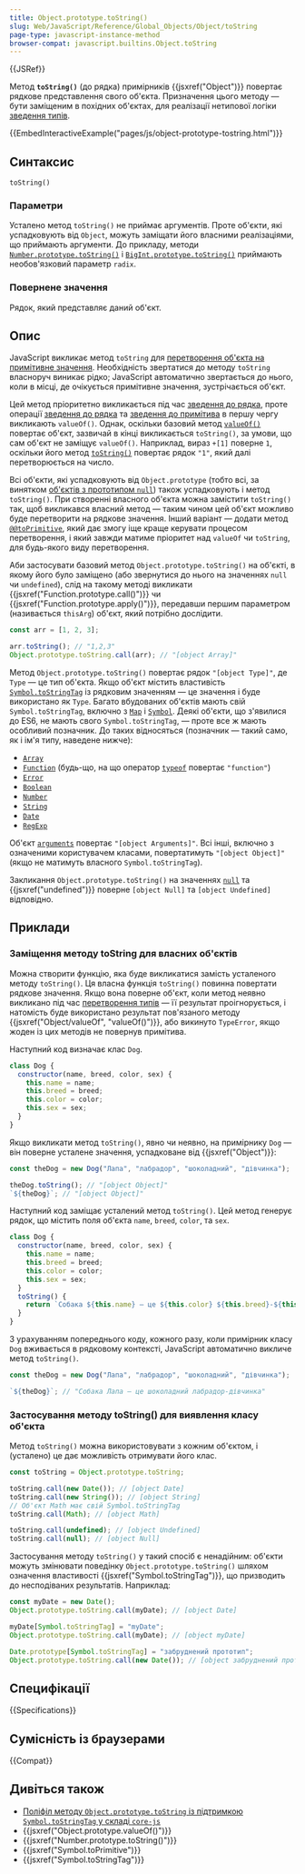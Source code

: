 ```yaml
---
title: Object.prototype.toString()
slug: Web/JavaScript/Reference/Global_Objects/Object/toString
page-type: javascript-instance-method
browser-compat: javascript.builtins.Object.toString
---
```


{{JSRef}}

Метод **`toString()`** (до рядка) примірників {{jsxref("Object")}} повертає рядкове представлення свого об'єкта. Призначення цього методу — бути заміщеним в похідних об'єктах, для реалізації нетипової логіки [зведення типів](/uk/docs/Web/JavaScript/Data_structures#zvedennia-typiv).

{{EmbedInteractiveExample("pages/js/object-prototype-tostring.html")}}

## Синтаксис

```js-nolint
toString()
```

### Параметри

Усталено метод `toString()` не приймає аргументів. Проте об'єкти, які успадковують від `Object`, можуть заміщати його власними реалізаціями, що приймають аргументи. До прикладу, методи [`Number.prototype.toString()`](/uk/docs/Web/JavaScript/Reference/Global_Objects/Number/toString) і [`BigInt.prototype.toString()`](/uk/docs/Web/JavaScript/Reference/Global_Objects/BigInt/toString) приймають необов'язковий параметр `radix`.

### Повернене значення

Рядок, який представляє даний об'єкт.

## Опис

JavaScript викликає метод `toString` для [перетворення об'єкта на примітивне значення](/uk/docs/Web/JavaScript/Data_structures#zvedennia-typiv). Необхідність звертатися до методу `toString` власноруч виникає рідко; JavaScript автоматично звертається до нього, коли в місці, де очікується примітивне значення, зустрічається об'єкт.

Цей метод пріоритетно викликається під час [зведення до рядка](/uk/docs/Web/JavaScript/Reference/Global_Objects/String#zvedennia-do-riadka), проте операції [зведення до рядка](/uk/docs/Web/JavaScript/Data_structures#zvedennia-do-chyslovoho) та [зведення до примітива](/uk/docs/Web/JavaScript/Data_structures#zvedennia-do-prymityva) в першу чергу викликають `valueOf()`. Однак, оскільки базовий метод [`valueOf()`](/uk/docs/Web/JavaScript/Reference/Global_Objects/Object/valueOf) повертає об'єкт, зазвичай в кінці викликається `toString()`, за умови, що сам об'єкт не заміщує `valueOf()`. Наприклад, вираз `+[1]` поверне `1`, оскільки його метод [`toString()`](/uk/docs/Web/JavaScript/Reference/Global_Objects/Array/toString) повертає рядок `"1"`, який далі перетворюється на число.

Всі об'єкти, які успадковують від `Object.prototype` (тобто всі, за винятком [об'єктів з прототипом `null`](/uk/docs/Web/JavaScript/Reference/Global_Objects/Object#null-prototypni-obiekty)) також успадковують і метод `toString()`. При створенні власного об'єкта можна замістити `toString()` так, щоб викликався власний метод — таким чином цей об'єкт можливо буде перетворити на рядкове значення. Інший варіант — додати метод [`@@toPrimitive`](/uk/docs/Web/JavaScript/Reference/Global_Objects/Symbol/toPrimitive), який дає змогу іще краще керувати процесом перетворення, і який завжди матиме пріоритет над `valueOf` чи `toString`, для будь-якого виду перетворення.

Аби застосувати базовий метод `Object.prototype.toString()` на об'єкті, в якому його було заміщено (або звернутися до нього на значеннях `null` чи `undefined`), слід на такому методі викликати {{jsxref("Function.prototype.call()")}} чи {{jsxref("Function.prototype.apply()")}}, передавши першим параметром (називається `thisArg`) об'єкт, який потрібно дослідити.

```js
const arr = [1, 2, 3];

arr.toString(); // "1,2,3"
Object.prototype.toString.call(arr); // "[object Array]"
```

Метод `Object.prototype.toString()` повертає рядок `"[object Type]"`, де `Type` — це тип об'єкта. Якщо об'єкт містить властивість [`Symbol.toStringTag`](/uk/docs/Web/JavaScript/Reference/Global_Objects/Symbol/toStringTag) із рядковим значенням — це значення і буде використано як `Type`. Багато вбудованих об'єктів мають свій `Symbol.toStringTag`, включно з [`Map`](/uk/docs/Web/JavaScript/Reference/Global_Objects/Map) і [`Symbol`](/uk/docs/Web/JavaScript/Reference/Global_Objects/Symbol). Деякі об'єкти, що з'явилися до ES6, не мають свого `Symbol.toStringTag`, — проте все ж мають особливий позначник. До таких відносяться (позначник — такий само, як і ім'я типу, наведене нижче):

- [`Array`](/uk/docs/Web/JavaScript/Reference/Global_Objects/Array)
- [`Function`](/uk/docs/Web/JavaScript/Reference/Functions) (будь-що, на що оператор [`typeof`](/uk/docs/Web/JavaScript/Reference/Operators/typeof) повертає `"function"`)
- [`Error`](/uk/docs/Web/JavaScript/Reference/Global_Objects/Error)
- [`Boolean`](/uk/docs/Web/JavaScript/Reference/Global_Objects/Boolean)
- [`Number`](/uk/docs/Web/JavaScript/Reference/Global_Objects/Number)
- [`String`](/uk/docs/Web/JavaScript/Reference/Global_Objects/String)
- [`Date`](/uk/docs/Web/JavaScript/Reference/Global_Objects/Date)
- [`RegExp`](/uk/docs/Web/JavaScript/Reference/Global_Objects/RegExp)

Об'єкт [`arguments`](/uk/docs/Web/JavaScript/Reference/Functions/arguments) повертає `"[object Arguments]"`. Всі інші, включно з означеними користувачем класами, повертатимуть `"[object Object]"` (якщо не матимуть власного `Symbol.toStringTag`).

Закликання `Object.prototype.toString()` на значеннях [`null`](/uk/docs/Web/JavaScript/Reference/Operators/null) та {{jsxref("undefined")}} поверне `[object Null]` та `[object Undefined]` відповідно.

## Приклади

### Заміщення методу toString для власних об'єктів

Можна створити функцію, яка буде викликатися замість усталеного методу `toString()`. Ця власна функція `toString()` повинна повертати рядкове значення. Якщо вона поверне об'єкт, коли метод неявно викликано під час [перетворення типів](/uk/docs/Web/JavaScript/Data_structures#zvedennia-typiv) — її результат проігнорується, і натомість буде використано результат пов'язаного методу {{jsxref("Object/valueOf", "valueOf()")}}, або викинуто `TypeError`, якщо жоден із цих методів не повернув примітива.

Наступний код визначає клас `Dog`.

```js
class Dog {
  constructor(name, breed, color, sex) {
    this.name = name;
    this.breed = breed;
    this.color = color;
    this.sex = sex;
  }
}
```

Якщо викликати метод `toString()`, явно чи неявно, на примірнику `Dog` — він поверне усталене значення, успадковане від {{jsxref("Object")}}:

```js
const theDog = new Dog("Лапа", "лабрадор", "шоколадний", "дівчинка");

theDog.toString(); // "[object Object]"
`${theDog}`; // "[object Object]"
```

Наступний код заміщає усталений метод `toString()`. Цей метод генерує рядок, що містить поля об'єкта `name`, `breed`, `color`, та `sex`.

```js
class Dog {
  constructor(name, breed, color, sex) {
    this.name = name;
    this.breed = breed;
    this.color = color;
    this.sex = sex;
  }
  toString() {
    return `Собака ${this.name} — це ${this.color} ${this.breed}-${this.sex}`;
  }
}
```

З урахуванням попереднього коду, кожного разу, коли примірник класу `Dog` вживається в рядковому контексті, JavaScript автоматично викличе метод `toString()`.

```js
const theDog = new Dog("Лапа", "лабрадор", "шоколадний", "дівчинка");

`${theDog}`; // "Собака Лапа — це шоколадний лабрадор-дівчинка"
```

### Застосування методу toString() для виявлення класу об'єкта

Метод `toString()` можна використовувати з кожним об'єктом, і (усталено) це дає можливість отримувати його клас.

```js
const toString = Object.prototype.toString;

toString.call(new Date()); // [object Date]
toString.call(new String()); // [object String]
// Об'єкт Math має свій Symbol.toStringTag
toString.call(Math); // [object Math]

toString.call(undefined); // [object Undefined]
toString.call(null); // [object Null]
```

Застосування методу `toString()` у такий спосіб є ненадійним: об'єкти можуть змінювати поведінку `Object.prototype.toString()` шляхом означення властивості {{jsxref("Symbol.toStringTag")}}, що призводить до несподіваних результатів. Наприклад:

```js
const myDate = new Date();
Object.prototype.toString.call(myDate); // [object Date]

myDate[Symbol.toStringTag] = "myDate";
Object.prototype.toString.call(myDate); // [object myDate]

Date.prototype[Symbol.toStringTag] = "забруднений прототип";
Object.prototype.toString.call(new Date()); // [object забруднений прототип]
```

## Специфікації

{{Specifications}}

## Сумісність із браузерами

{{Compat}}

## Дивіться також

- [Поліфіл методу `Object.prototype.toString` із підтримкою `Symbol.toStringTag` у складі `core-js`](https://github.com/zloirock/core-js#ecmascript-object)
- {{jsxref("Object.prototype.valueOf()")}}
- {{jsxref("Number.prototype.toString()")}}
- {{jsxref("Symbol.toPrimitive")}}
- {{jsxref("Symbol.toStringTag")}}
